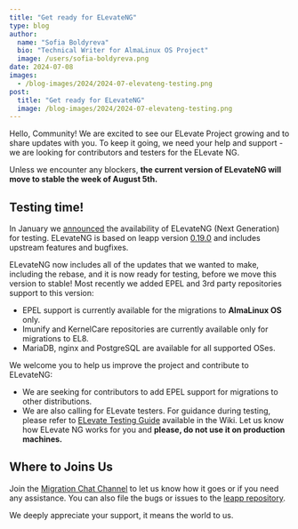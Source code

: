 ```yaml
---
title: "Get ready for ELevateNG"
type: blog
author:
  name: "Sofia Boldyreva"
  bio: "Technical Writer for AlmaLinux OS Project"
  image: /users/sofia-boldyreva.png
date: 2024-07-08
images:
  - /blog-images/2024/2024-07-elevateng-testing.png
post:
  title: "Get ready for ELevateNG"
  image: /blog-images/2024/2024-07-elevateng-testing.png
---
```


Hello, Community! We are excited to see our ELevate Project growing and to share updates with you. To keep it going, we need your help and support - we are looking for contributors and testers for the ELevate NG.

Unless we encounter any blockers, **the current version of ELevateNG will move to stable the week of August 5th.**

## Testing time!

In January we [announced](https://almalinux.org/blog/2024-01-31-elevate-updates/) the availability of ELevateNG (Next Generation) for testing. ELevateNG is based on leapp version [0.19.0](https://github.com/oamg/leapp-repository/releases) and includes upstream features and bugfixes.

ELevateNG now includes all of the updates that we wanted to make, including the rebase, and it is now ready for testing, before we move this version to stable! Most recently we added EPEL and 3rd party repositories support to this version:

- EPEL support is currently available for the migrations to **AlmaLinux OS** only.
- Imunify and KernelCare repositories are currently available only for migrations to EL8.
- MariaDB, nginx and PostgreSQL are available for all supported OSes.

We welcome you to help us improve the project and contribute to ELevateNG:

- We are seeking for contributors to add EPEL support for migrations to other distributions.
- We are also calling for ELevate testers. For guidance during testing, please refer to [ELevate Testing Guide](https://wiki.almalinux.org/elevate/ELevate-testing-guide.html) available in the Wiki. Let us know how ELevate NG works for you and **please, do not use it on production machines.**

## Where to Joins Us

Join the [Migration Chat Channel](https://chat.almalinux.org/almalinux/channels/migration) to let us know how it goes or if you need any assistance. You can also file the bugs or issues to the [leapp repository](https://github.com/AlmaLinux/leapp-repository).

We deeply appreciate your support, it means the world to us.
